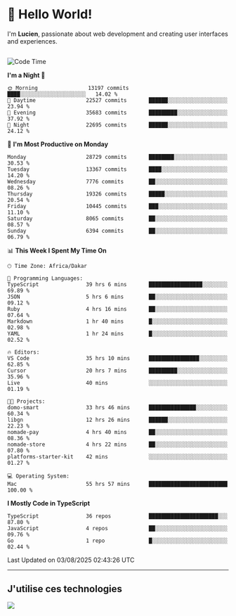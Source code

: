 # 👋 Hello World!

I'm **Lucien**, passionate about web development and creating user interfaces and experiences.

##

<!--START_SECTION:waka-->
![Code Time](http://img.shields.io/badge/Code%20Time-3%2C560%20hrs%2020%20mins-blue)

**I'm a Night 🦉** 

```text
🌞 Morning                13197 commits       ████░░░░░░░░░░░░░░░░░░░░░   14.02 % 
🌆 Daytime                22527 commits       ██████░░░░░░░░░░░░░░░░░░░   23.94 % 
🌃 Evening                35683 commits       █████████░░░░░░░░░░░░░░░░   37.92 % 
🌙 Night                  22695 commits       ██████░░░░░░░░░░░░░░░░░░░   24.12 % 
```
📅 **I'm Most Productive on Monday** 

```text
Monday                   28729 commits       ████████░░░░░░░░░░░░░░░░░   30.53 % 
Tuesday                  13367 commits       ████░░░░░░░░░░░░░░░░░░░░░   14.20 % 
Wednesday                7776 commits        ██░░░░░░░░░░░░░░░░░░░░░░░   08.26 % 
Thursday                 19326 commits       █████░░░░░░░░░░░░░░░░░░░░   20.54 % 
Friday                   10445 commits       ███░░░░░░░░░░░░░░░░░░░░░░   11.10 % 
Saturday                 8065 commits        ██░░░░░░░░░░░░░░░░░░░░░░░   08.57 % 
Sunday                   6394 commits        ██░░░░░░░░░░░░░░░░░░░░░░░   06.79 % 
```


📊 **This Week I Spent My Time On** 

```text
🕑︎ Time Zone: Africa/Dakar

💬 Programming Languages: 
TypeScript               39 hrs 6 mins       █████████████████░░░░░░░░   69.89 % 
JSON                     5 hrs 6 mins        ██░░░░░░░░░░░░░░░░░░░░░░░   09.12 % 
Ruby                     4 hrs 16 mins       ██░░░░░░░░░░░░░░░░░░░░░░░   07.64 % 
Markdown                 1 hr 40 mins        █░░░░░░░░░░░░░░░░░░░░░░░░   02.98 % 
YAML                     1 hr 24 mins        █░░░░░░░░░░░░░░░░░░░░░░░░   02.52 % 

🔥 Editors: 
VS Code                  35 hrs 10 mins      ████████████████░░░░░░░░░   62.85 % 
Cursor                   20 hrs 7 mins       █████████░░░░░░░░░░░░░░░░   35.96 % 
Live                     40 mins             ░░░░░░░░░░░░░░░░░░░░░░░░░   01.19 % 

🐱‍💻 Projects: 
domo-smart               33 hrs 46 mins      ███████████████░░░░░░░░░░   60.34 % 
libgn                    12 hrs 26 mins      ██████░░░░░░░░░░░░░░░░░░░   22.23 % 
nomade-pay               4 hrs 40 mins       ██░░░░░░░░░░░░░░░░░░░░░░░   08.36 % 
nomade-store             4 hrs 22 mins       ██░░░░░░░░░░░░░░░░░░░░░░░   07.80 % 
platforms-starter-kit    42 mins             ░░░░░░░░░░░░░░░░░░░░░░░░░   01.27 % 

💻 Operating System: 
Mac                      55 hrs 57 mins      █████████████████████████   100.00 % 
```

**I Mostly Code in TypeScript** 

```text
TypeScript               36 repos            ██████████████████████░░░   87.80 % 
JavaScript               4 repos             ██░░░░░░░░░░░░░░░░░░░░░░░   09.76 % 
Go                       1 repo              █░░░░░░░░░░░░░░░░░░░░░░░░   02.44 % 
```




 Last Updated on 03/08/2025 02:43:26 UTC
<!--END_SECTION:waka-->
---

## J'utilise ces technologies

<p align="left">
  <a href="https://skillicons.dev">
    <img src="https://skillicons.dev/icons?i=ts,js,go,ruby,css,scss,tailwind,react,vite,nextjs,docker,figma,ableton" />
  </a>
</p>

